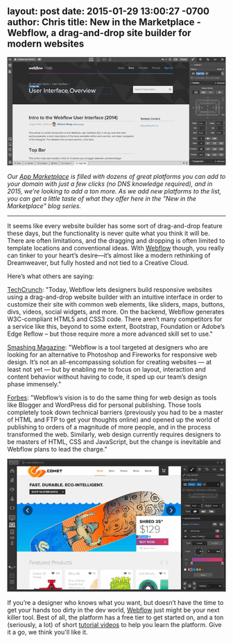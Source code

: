 layout: post
date: 2015-01-29 13:00:27 -0700
author: Chris
title: New in the Marketplace - Webflow, a drag-and-drop site builder for modern websites
----

<!-- excerpt -->

![Webflow gif](/media/2015-01-29-webflow-moving.gif)

*Our [App Marketplace](https://iwantmyname.com/services) is filled with dozens of great platforms you can add to your domain with just a few clicks (no DNS knowledge required), and in 2015, we’re looking to add a ton more. As we add new platforms to the list, you can get a little taste of what they offer here in the "New in the Marketplace" blog series.*

***

It seems like every website builder has some sort of drag-and-drop feature these days, but the functionality is never quite what you think it will be. There are often limitations, and the dragging and dropping is often limited to template locations and conventional ideas. With [Webflow](https://iwantmyname.com/services/website-builder/webflow) though, you really can tinker to your heart’s desire—it’s almost like a modern rethinking of Dreamweaver, but fully hosted and not tied to a Creative Cloud.

<!-- /excerpt -->

Here’s what others are saying:

[TechCrunch](http://techcrunch.com/2014/03/11/responsive-website-builder-webflow-raises-1-5-million-from-khosla-tim-draper-others/): "Today, Webflow lets designers build responsive websites using a drag-and-drop website builder with an intuitive interface in order to customize their site with common web elements, like sliders, maps, buttons, divs, videos, social widgets, and more. On the backend, Webflow generates W3C-compliant HTML5 and CSS3 code. There aren’t many competitors for a service like this, beyond to some extent, Bootstrap, Foundation or Adobe’s Edge Reflow – but those require more a more advanced skill set to use."

[Smashing Magazine](http://www.smashingmagazine.com/2014/08/05/designing-responsive-websites-browser-webflow/): "Webflow is a tool targeted at designers who are looking for an alternative to Photoshop and Fireworks for responsive web design. It’s not an all-encompassing solution for creating websites — at least not yet — but by enabling me to focus on layout, interaction and content behavior without having to code, it sped up our team’s design phase immensely."

[Forbes](http://www.forbes.com/sites/alextaub/2014/05/08/webflow-lets-designers-create-websites-without-learning-to-code/): "Webflow’s vision is to do the same thing for web design as tools like Blogger and WordPress did for personal publishing. Those tools completely took down technical barriers (previously you had to be a master of HTML and FTP to get your thoughts online) and opened up the world of publishing to orders of a magnitude of more people, and in the process transformed the web. Similarly, web design currently requires designers to be masters of HTML, CSS and JavaScript, but the change is inevitable and Webflow plans to lead the charge."

![Webflow](/media/2015-01-29-webflow.jpg)

If you’re a designer who knows what you want, but doesn’t have the time to get your hands too dirty in the dev world, [Webflow](https://webflow.com) just might be your next killer tool. Best of all, the platform has a free tier to get started on, and a ton (seriously, a lot) of short [tutorial videos](http://tutorials.webflow.com) to help you learn the platform. Give it a go, we think you'll like it.